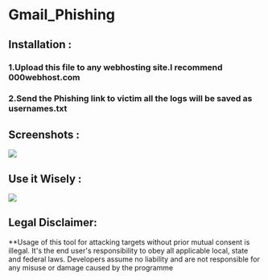 # Gmail_Phishing
## Installation :
### 1.Upload this file to any webhosting site.I recommend 000webhost.com
### 2.Send the Phishing link to victim all the logs will be saved as usernames.txt

## Screenshots :

  <p align="left">
    <img src="https://raw.githubusercontent.com/swagkarna/Gmail_Phishing/master/oie_Z1rnegZFTf1i.png"
    </p>

## Use it Wisely :

 <p align="left">
   <img src="https://raw.githubusercontent.com/swagkarna/GramPhishs/master/v-for-vendetta-anonymous-artwork-wallpaper-preview.png" 
   </p>

## Legal Disclaimer:

**Usage of  this tool for attacking targets without prior mutual consent is illegal. It's the end user's responsibility to obey all applicable local, state and federal laws. Developers assume no liability and are not responsible for any misuse or damage caused by the programme

